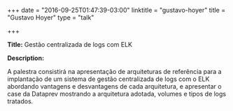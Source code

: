+++
date = "2016-09-25T01:47:39-03:00"
linktitle = "gustavo-hoyer"
title = "Gustavo Hoyer"
type = "talk"

+++

<div class="span-15  ">
  <div class="span-15  last ">
  <p><strong>Title:</strong>
Gestão centralizada de logs com ELK
</p>

<p><strong>Description:</strong></p>

<p>
A palestra consistirá na apresentação de arquiteturas de referência para a implantação de um sistema de gestão centralizada de logs com o ELK abordando vantagens e desvantagens de cada arquitetura, e apresentar o case da Dataprev mostrando a arquitetura adotada, volumes e tipos de logs tratados.
</p>
<p>

  </div>
</div>

